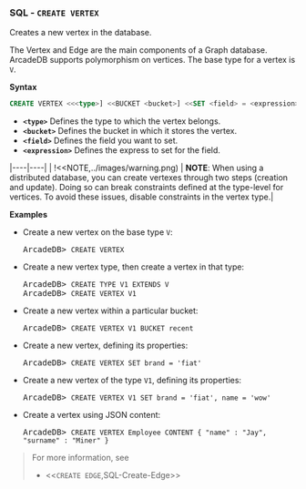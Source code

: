 
### SQL - `CREATE VERTEX`

Creates a new vertex in the database.

The Vertex and Edge are the main components of a Graph database.  ArcadeDB supports polymorphism on vertices.  The base type for a vertex is `V`.


**Syntax**

```sql
CREATE VERTEX <<<type>] <<BUCKET <bucket>] <<SET <field> = <expression><<,]*]
```

- **`<type>`** Defines the type to which the vertex belongs.
- **`<bucket>`** Defines the bucket in which it stores the vertex.
- **`<field>`** Defines the field you want to set.
- **`<expression>`** Defines the express to set for the field.

|----|----|
| !<<NOTE,../images/warning.png) | **NOTE**: When using a distributed database, you can create vertexes through two steps (creation and update).  Doing so can break constraints defined at the type-level for vertices.  To avoid these issues, disable constraints in the vertex type.|

**Examples**

- Create a new vertex on the base type `V`:

  <pre>
  ArcadeDB> <code type="lang-sql userinput">CREATE VERTEX</code>
  </pre>

- Create a new vertex type, then create a vertex in that type:

  <pre>
  ArcadeDB> <code type="lang-sql userinput">CREATE TYPE V1 EXTENDS V</code>
  ArcadeDB> <code type="lang-sql userinput">CREATE VERTEX V1</code>
  </pre>

- Create a new vertex within a particular bucket:

  <pre>
  ArcadeDB> <code type="userinput lang-sql">CREATE VERTEX V1 BUCKET recent</code>
  </pre>

- Create a new vertex, defining its properties:

  <pre>
  ArcadeDB> <code type="lang-sql userinput">CREATE VERTEX SET brand = 'fiat'</code>
  </pre>

- Create a new vertex of the type `V1`, defining its properties:

  <pre>
  ArcadeDB> <code type="lang-sql userinput">CREATE VERTEX V1 SET brand = 'fiat', name = 'wow'</code>
  </pre>

- Create a vertex using JSON content:

  <pre>
  ArcadeDB> <code type="lang-sql userinput">CREATE VERTEX Employee CONTENT { "name" : "Jay", "surname" : "Miner" }</code>
  </pre>

>For more information, see
>
>- <<`CREATE EDGE`,SQL-Create-Edge>>
